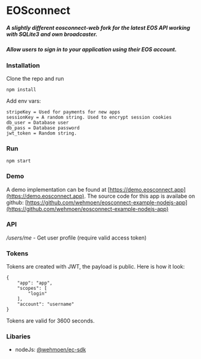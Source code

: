 # EOSconnect
##### A slightly different eosconnect-web fork for the latest EOS API working with SQLite3 and own broadcaster.
##### Allow users to sign in to your application using their EOS account.

### Installation

Clone the repo and run 

    npm install
    
Add env vars:

    stripeKey = Used for payments for new apps
    sessionKey = A random string. Used to encrypt session cookies
    db_user = Database user
    db_pass = Database password
    jwt_token = Random string.
    
### Run

    npm start
    
### Demo

A demo implementation can be found at [https://demo.eosconnect.app](https://demo.eosconnect.app).
The source code for this app is availabe on github: [https://github.com/wehmoen/eosconnect-example-nodejs-app](https://github.com/wehmoen/eosconnect-example-nodejs-app)


### API

*/users/me* - Get user profile (require valid access token)     


### Tokens

Tokens are created with JWT, the payload is public. Here is how it look:

    {
        "app": "app",
        "scopes": [
            "login"
        ],
        "account": "username"
    }
    
Tokens are valid for 3600 seconds.

### Libaries

- nodeJs: [@wehmoen/ec-sdk](https://www.npmjs.com/package/@wehmoen/ec-sdk)    
